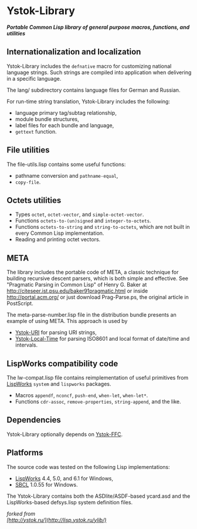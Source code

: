 # Ystok-Library

<b><i>Portable Common Lisp library of general purpose macros, functions, and utilities</i></b>

Internationalization and localization
-------------------------------------

Ystok-Library includes the <code>defnative</code> macro for customizing national language strings. Such strings are compiled into application when delivering in a specific language.

The lang/ subdirectory contains language files for German and Russian.

For run-time string translation, Ystok-Library includes the following:
* language primary tag/subtag relationship,
* module bundle structures,
* label files for each bundle and language,
* <code>gettext</code> function.

File utilities
--------------

The file-utils.lisp contains some useful functions:
* pathname conversion and <code>pathname-equal</code>,
* <code>copy-file</code>.

Octets utilities
--------------

* Types <code>octet</code>, <code>octet-vector</code>, and <code>simple-octet-vector</code>.
* Functions <code>octets-to-(un)signed</code> and <code>integer-to-octets</code>.
* Functions <code>octets-to-string</code> and <code>string-to-octets</code>, which are not built in every Common Lisp implementation.
* Reading and printing octet vectors.

META
----

The library includes the portable code of META, a classic technique for building recursive descent parsers, which is both simple and effective. See "Pragmatic Parsing in Common Lisp" of Henry G. Baker at http://citeseer.ist.psu.edu/baker91pragmatic.html or inside http://portal.acm.org/  or just download Prag-Parse.ps, the original article in PostScript.

The meta-parse-number.lisp file in the distribution bundle presents an example of using META. This approach is used by
* [Ystok-URI](http://lisp.ystok.ru/yuri/) for parsing URI strings,
* [Ystok-Local-Time](http://lisp.ystok.ru/ylocal-time/) for parsing ISO8601 and local format of date/time and intervals.

LispWorks compatibility code
----------------------------

The lw-compat.lisp file contains reimplementation of useful primitives from [LispWorks](http://lisp.ystok.ru/links.html#LispWorks) <code>system</code> and <code>lispworks</code> packages.
* Macros <code>appendf</code>, <code>nconcf</code>, <code>push-end</code>, <code>when-let</code>, <code>when-let*</code>.
* Functions <code>cdr-assoc</code>, <code>remove-properties</code>, <code>string-append</code>, and the like.

Dependencies
------------

Ystok-Library optionally depends on [Ystok-FFC](https://github.com/RN-S1/Ystok-FFC).

Platforms
---------

The source code was tested on the following Lisp implementations:
* [LispWorks](http://www.lispworks.com/) 4.4, 5.0, and 6.1 for Windows,
* [SBCL](http://www.sbcl.org/) 1.0.55 for Windows.


The Ystok-Library contains both the ASDlite/ASDF-based ycard.asd and the LispWorks-based defsys.lisp system definition files.


<i>forked from</i><br>
<i>[http://ystok.ru/](http://lisp.ystok.ru/ylib/)</i>
